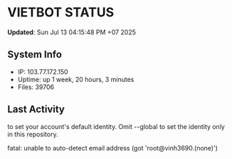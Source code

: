 # VIETBOT STATUS
**Updated**: Sun Jul 13 04:15:48 PM +07 2025

## System Info
- IP: 103.77.172.150
- Uptime: up 1 week, 20 hours, 3 minutes
- Files: 39706

## Last Activity

to set your account's default identity.
Omit --global to set the identity only in this repository.

fatal: unable to auto-detect email address (got 'root@vinh3690.(none)')
